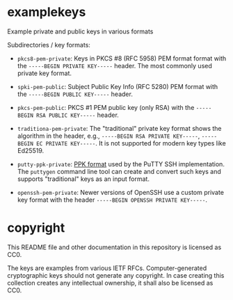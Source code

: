 # examplekeys
Example private and public keys in various formats

Subdirectories / key formats:

* `pkcs8-pem-private`: Keys in PKCS #8 (RFC 5958) PEM format format with the
  `-----BEGIN PRIVATE KEY-----` header. The most commonly used private key format.

* `spki-pem-public`: Subject Public Key Info (RFC 5280) PEM format with the
  `-----BEGIN PUBLIC KEY-----` header.

* `pkcs-pem-public`: PKCS #1 PEM public key (only RSA) with the
  `-----BEGIN RSA PUBLIC KEY-----` header.

* `traditiona-pem-private`: The "traditional" private key format shows the algorithm in
  the header, e.g., `-----BEGIN RSA PRIVATE KEY-----`, `-----BEGIN EC PRIVATE KEY-----`.
  It is not supported for modern key types like Ed25519.

* `putty-ppk-private`: [PPK format](
  https://tartarus.org/~simon/putty-snapshots/htmldoc/AppendixC.html) used by the PuTTY
  SSH implementation. The `puttygen` command line tool can create and convert such keys
  and supports "traditional" keys as an input format.

* `openssh-pem-private`: Newer versions of OpenSSH use a custom private key format with
  the header `-----BEGIN OPENSSH PRIVATE KEY-----`.

# copyright

This README file and other documentation in this repository is licensed as CC0.

The keys are examples from various IETF RFCs. Computer-generated cryptographic keys
should not generate any copyright. In case creating this collection creates any
intellectual ownership, it shall also be licensed as CC0.

